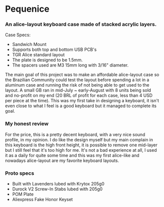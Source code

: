 # Pequenice
### An alice-layout keyboard case made of stacked acrylic layers.
 Case Specs:
* Sandwich Mount
* Supports both top and bottom USB PCB's
* TGR Alice standard layout
* The plate is designed to be 1.5mm.
* The spacers used are M3 15mm long with 3/16" diameter.

The main goal of this project was to make an affordable alice-layout case so the Brazilian Community could test the layout before spending a lot in a aluminum case and running the risk of not being able to get used to the layout.
A small GB ran in mid-July ~ early-August with 8 units being sold and no-profit on my end (20 BRL of profit for each case, less than 4 USD per piece at the time).
This was my first take in designing a keyboard, it isn't even close to what I feel is a good keyboard but it managed to complete its goal.

### My honest review
For the price, this is a pretty decent keyboard, with a very nice sound profile, in my opinion. I do like the design myself but my main complain in this keyboard is the high front height, it is possible to remove one mid-layer but I still feel that it's too high for me. It's not a bad experience at all, I used it as a daily for quite some time and this was my first alice-like and nowadays alice-layout are my favorite keyboard layouts. 

### Proto specs
* Built with Lavenders lubed with Krytox 205g0
* Durock V2 Screw-In Stabs lubed with 205g0
* POM Plate
* Aliexpress Fake Honor Keyset

